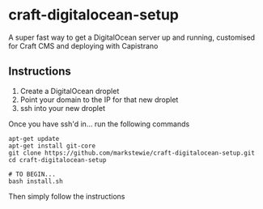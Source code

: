 # craft-digitalocean-setup
A super fast way to get a DigitalOcean server up and running, customised for Craft CMS and deploying with Capistrano

## Instructions

1. Create a DigitalOcean droplet
2. Point your domain to the IP for that new droplet
3. ssh into your new droplet

Once you have ssh'd in... run the following commands

  ```
  apt-get update
  apt-get install git-core
  git clone https://github.com/markstewie/craft-digitalocean-setup.git
  cd craft-digitalocean-setup

  # TO BEGIN...
  bash install.sh
  ```

Then simply follow the instructions
